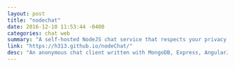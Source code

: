 ```yaml
---
layout: post
title: "nodechat"
date: 2016-12-10 11:53:44 -0400
categories: chat web
summary: "A self-hosted NodeJS chat service that respects your privacy!"
link: "https://h313.github.io/nodeChat/"
desc: "An anonymous chat client written with MongoDB, Express, AngularJS, and NodeJS. All messages are deleted after 10 minutes. Anyone can chat with any "handle"."
---
```


